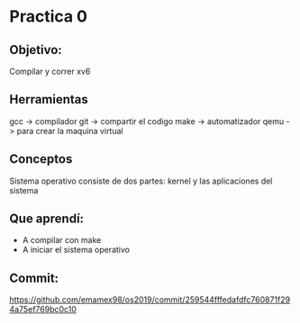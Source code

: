 # Practica 0
## Objetivo:
Compilar y correr xv6

## Herramientas
gcc -> compilador
git -> compartir el codigo
make -> automatizador
qemu -> para crear la maquina virtual

## Conceptos
Sistema operativo consiste de dos partes: kernel y las aplicaciones del sistema

## Que aprendí:
- A compilar con make
- A iniciar el sistema operativo

## Commit:
https://github.com/emamex98/os2019/commit/259544fffedafdfc760871f294a75ef769bc0c10
